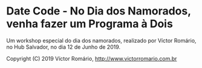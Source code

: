 # Date Code - No Dia dos Namorados, venha fazer um Programa à Dois

Um workshop especial do dia dos namorados, realizado por Víctor Romário, no Hub Salvador, no dia 12 de Junho de 2019.


Copyright (C) 2019 Víctor Romário, http://www.victorromario.com.br
